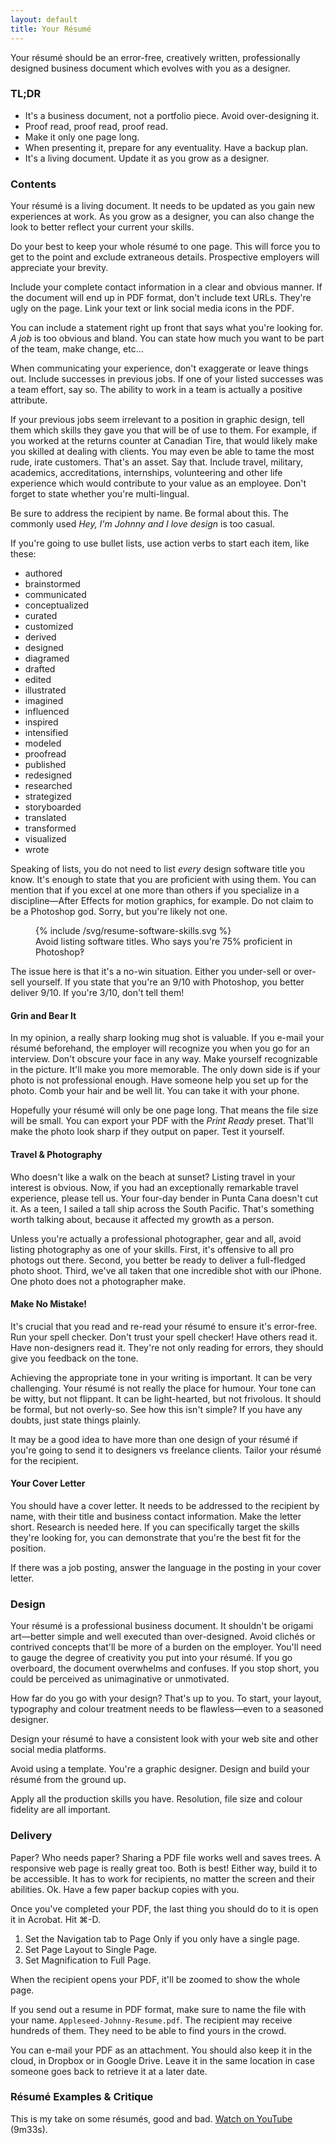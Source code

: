 ```yaml
---
layout: default
title: Your Résumé
---
```


Your résumé should be an error-free, creatively written, professionally designed business document which evolves with you as a designer.

<div class="alertBox">
<h3>TL;DR</h3>
<ul class="hasBullets">
	<li>It's a business document, not a portfolio piece. Avoid over-designing it.</li>
	<li>Proof read, proof read, proof read.</li>
	<li>Make it only one page long.</li>
	<li>When presenting it, prepare for any eventuality. Have a backup plan.</li>
	<li>It's a living document. Update it as you grow as a designer.</li>
</ul>

</div>

### Contents

Your résumé is a living document. It needs to be updated as you gain new experiences at work. As you grow as a designer, you can also change the look to better reflect your current your skills.

Do your best to keep your whole résumé to one page. This will force you to get to the point and exclude extraneous details. Prospective employers will appreciate your brevity.

Include your complete contact information in a clear and obvious manner. If the document will end up in PDF format, don't include text URLs. They're ugly on the page. Link your text or link social media icons in the PDF.

You can include a statement right up front that says what you're looking for. *A job* is too obvious and bland. You can state how much you want to be part of the team, make change, etc…

When communicating your experience, don't exaggerate or leave things out. Include successes in previous jobs. If one of your listed successes was a team effort, say so. The ability to work in a team is actually a positive attribute.

If your previous jobs seem irrelevant to a position in graphic design, tell them which skills they gave you that will be of use to them. For example, if you worked at the returns counter at Canadian Tire, that would likely make you skilled at dealing with clients. You may even be able to tame the most rude, irate customers. That's an asset. Say that. Include travel, military, academics, accreditations, internships, volunteering and other life experience which would contribute to your value as an employee. Don't forget to state whether you're multi-lingual.

Be sure to address the recipient by name. Be formal about this. The commonly used *Hey, I'm Johnny and I love design* is too casual.

If you're going to use bullet lists, use action verbs to start each item, like these:

<ul class="columns3">
	<li>authored</li>
	<li>brainstormed</li>
	<li>communicated</li>
	<li>conceptualized</li>
	<li>curated</li>
	<li>customized</li>
	<li>derived</li>
	<li>designed</li>
	<li>diagramed</li>
	<li>drafted</li>
	<li>edited</li>
	<li>illustrated</li>
	<li>imagined</li>
	<li>influenced</li>
	<li>inspired</li>
	<li>intensified</li>
	<li>modeled</li>
	<li>proofread</li>
	<li>published</li>
	<li>redesigned</li>
	<li>researched</li>
	<li>strategized</li>
	<li>storyboarded</li>
	<li>translated</li>
	<li>transformed</li>
	<li>visualized</li>
	<li>wrote</li>
</ul>

Speaking of lists, you do not need to list *every* design software title you know. It's enough to state that you are proficient with using them. You can mention that if you excel at one more than others if you specialize in a discipline—After Effects for motion graphics, for example. Do not claim to be a Photoshop god. Sorry, but you're likely not one.

  <figure>
 {% include /svg/resume-software-skills.svg %}    
  <figcaption>
    Avoid listing software titles. Who says you're 75% proficient in Photoshop‽
  </figcaption>
  </figure>

The issue here is that it's a no-win situation. Either you under-sell or over-sell yourself. If you state that you're an 9/10 with Photoshop, you better deliver 9/10. If you're 3/10, don't tell them!

#### Grin and Bear It

In my opinion, a really sharp looking mug shot is valuable. If you e-mail your résumé beforehand, the employer will recognize you when you go for an interview. Don't obscure your face in any way. Make yourself recognizable in the picture. It'll make you more memorable. The only down side is if your photo is not professional enough. Have someone help you set up for the photo. Comb your hair and be well lit. You can take it with your phone.

Hopefully your résumé will only be one page long. That means the file size will be small. You can export your PDF with the *Print Ready* preset. That'll make the photo look sharp if they output on paper. Test it yourself.

#### Travel & Photography

Who doesn't like a walk on the beach at sunset? Listing travel in your interest is obvious. Now, if you had an exceptionally remarkable travel experience, please tell us. Your four-day bender in Punta Cana doesn't cut it. As a teen, I sailed a tall ship across the South Pacific. That's something worth talking about, because it affected my growth as a person.

Unless you're actually a professional photographer, gear and all, avoid listing photography as one of your skills. First, it's offensive to all pro photogs out there. Second, you better be ready to deliver a full-fledged photo shoot. Third, we've all taken that one incredible shot with our iPhone. One photo does not a photographer make.

#### Make No Mistake!

It's crucial that you read and re-read your résumé to ensure it's error-free. Run your spell checker. Don't trust your spell checker! Have others read it. Have non-designers read it. They're not only reading for errors, they should give you feedback on the tone.

Achieving the appropriate tone in your writing is important. It can be very challenging. Your résumé is not really the place for humour. Your tone can be witty, but not flippant. It can be light-hearted, but not frivolous. It should be formal, but not overly-so. See how this isn't simple? If you have any doubts, just state things plainly.

It may be a good idea to have more than one design of your résumé if you're going to send it to designers vs freelance clients. Tailor your résumé for the recipient.

#### Your Cover Letter

You should have a cover letter. It needs to be addressed to the recipient by name, with their title and business contact information. Make the letter short. Research is needed here. If you can specifically target the skills they're looking for, you can demonstrate that you're the best fit for the position.

If there was a job posting, answer the language in the posting in your cover letter.

### Design

Your résumé is a professional business document. It shouldn't be origami art—better simple and well executed than over-designed. Avoid clichés or contrived concepts that'll be more of a burden on the employer. You'll need to gauge the degree of creativity you put into your résumé. If you go overboard, the document overwhelms and confuses. If you stop short, you could be perceived as unimaginative or unmotivated.

How far do you go with your design? That's up to you. To start, your layout, typography and colour treatment needs to be flawless—even to a seasoned designer.

Design your résumé to have a consistent look with your web site and other social media platforms.

Avoid using a template. You're a graphic designer. Design and build your résumé from the ground up.

Apply all the production skills you have. Resolution, file size and colour fidelity are all important.

### Delivery

Paper? Who needs paper? Sharing a PDF file works well and saves trees. A responsive web page is really great too. Both is best! Either way, build it to be accessible. It has to work for recipients, no matter the screen and their abilities. Ok. Have a few paper backup copies with you.

Once you've completed your PDF, the last thing you should do to it is open it in Acrobat. Hit ⌘-D.

<ol>
	<li>Set the Navigation tab to Page Only if you only have a single page.</li>
	<li>Set Page Layout to Single Page.</li>
	<li>Set Magnification to Full Page.</li>
</ol>

When the recipient opens your PDF, it'll be zoomed to show the whole page.

If you send out a resume in PDF format, make sure to name the file with your name. `Appleseed-Johnny-Resume.pdf`. The recipient may receive hundreds of them. They need to be able to find yours in the crowd.

You can e-mail your PDF as an attachment. You should also keep it in the cloud, in Dropbox or in Google Drive. Leave it in the same location in case someone goes back to retrieve it at a later date.

### Résumé Examples & Critique

This is my take on some résumés, good and bad. <a href="https://youtu.be/l3SZOFOlqKo" title="Watch on YouTube" target="_blank" class="bold">Watch on YouTube</a> (9m33s).